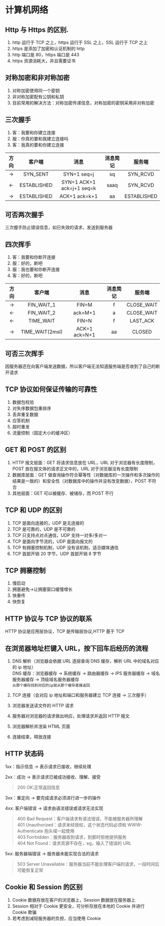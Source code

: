 # 计算机网络

## Http 与 Https 的区别.

1. http 运行于 TCP 之上，https 运行于 SSL 之上，SSL 运行于 TCP 之上
2. https 是添加了加密和认证机制的 http
3. http 端口是 80，https 端口是 443
4. https 资源消耗大，并且需要证书

## 对称加密和非对称加密

1. 对称加密使用同一个密钥
2. 非对称加密配有公钥和私钥
3. 目前常用的解决方法：对称加密传递信息，对称加密的密钥采用非对称加密

## 三次握手

1. 客：我要和你建立连接
2. 服：你真的要和我建立连接吗
3. 客：我真的要和你建立连接

| 方向 |   客户端    |           消息            | 消息简记 |   服务端    |
| :--: | :---------: | :-----------------------: | :------: | :---------: |
|  ->  |  SYN_SENT   |        SYN=1 seq=j        |    sq    |  SYN_RCVD   |
|  <-  | ESTABLISHED | SYN=1 ACK=1 ack=j+1 seq=k |   saaq   |  SYN_RCVD   |
|  ->  | ESTABLISHED |       ACK=1 ack=k+1       |    aa    | ESTABLISHED |

## 可否两次握手

三次握手防止错误信息，如已失效的请求，发送到服务器

## 四次挥手

1. 客：我要和你断开连接
2. 服：好的，断吧
3. 服：我也要和你断开连接
4. 客：好的，断吧

| 方向 |     客户端      |     消息      | 消息简记 |   服务端   |
| :--: | :-------------: | :-----------: | :------: | :--------: |
|  ->  |   FIN_WAIT_1    |     FIN=M     |    f     | CLOSE_WAIT |
|  <-  |   FIN_WAIT_2    |    ack=M+1    |    a     | CLOSE_WAIT |
|  <-  |    TIME_WAIT    |     FIN=N     |    f     |  LAST_ACK  |
|  ->  | TIME_WAIT(2msl) | ACK=1 ack=N+1 |    aa    |   CLOSED   |

## 可否三次挥手

因服务器还在向客户端发送数据，所以客户端无法知道服务端是否收到了自己的断开请求

## TCP 协议如何保证传输的可靠性

1. 数据包校验
2. 对失序数据包重排序
3. 丢弃重复数据
4. 应答机制
5. 超时重发
6. 流量控制（固定大小的缓冲区）

## GET 和 POST 的区别

1. HTTP 报文层面：GET 将请求信息放在 URL，URL 对于浏览器有长度限制，POST 放在报文体的请求正文中的，URL 对于浏览器没有长度限制
2. 数据库层面：GET 做查询操作符合幂等性（对数据库的一次操作和多次操作的结果是一致的）和安全性（对数据库中的操作并没有改变数据），POST 不符合
3. 其他层面：GET 可以被缓存、被储存，而 POST 不行

## TCP 和 UDP 的区别

1. TCP 是面向连接的，UDP 是无连接的
2. TCP 是可靠的，UDP 是不可靠的
3. TCP 只支持点对点通信，UDP 支持一对多/多对一
4. TCP 是面向字节流的，UDP 是面向报文的
5. TCP 有拥塞控制机制，UDP 没有该机制，适合媒体通信
6. TCP 首部开销 20 字节，UDP 首部开销 8 字节

## TCP 拥塞控制

1. 慢启动
2. 拥塞避免->让拥塞窗口缓慢增长
3. 快重传
4. 快恢复

## HTTP 协议与 TCP 协议的联系

HTTP 协议是应用层协议，TCP 是传输层协议,HTTP 基于 TCP

## 在浏览器地址栏键入 URL，按下回车后经历的流程

1. DNS 解析（浏览器会依据 URL 逐层查询 DNS 缓存，解析 URL 中的域名对应的 ip 地址）<br>
   DNS 缓存：浏览器缓存 -> 系统缓存 -> 路由器缓存 -> IPS 服务器缓存 -> 域名服务器缓存 -> 顶级域名服务器缓存<br>
   `从那个缓存找到对应的ip就从那个缓存直接返回`

2. TCP 连接（会对应 ip 地址和端口和服务器建立 TCP 连接 -> 三次握手）

3. 浏览器发送读文件的 HTTP 请求

4. 服务器对浏览器的请求做出响应，处理请求并返回 HTTP 报文

5. 浏览器解析并渲染 HTML 页面

6. 连接结束，释放连接

## HTTP 状态码

1xx：指示信息 -> 表示请求已接收，继续处理

2xx：成功 -> 表示请求已被成功接收、理解、接受

> 200 OK:正常返回信息

3xx：重定向 -> 要完成请求必须进行进一步的操作

4xx: 客户端错误 -> 请求由语法错误或请求无法实现

> 400 Bad Request：客户端请求有语法错误，不能被服务器所理解<br>
> 401 Unauthorized：请求未经授权，这个状态代码必须和 WWW-Authenticate 抱头域一起使用<br>
> 403 Forrbidden：服务器收到请求，到那时拒绝提供服务<br>
> 404 Not Found：请求资源不存在，eg，输入了错误的 URL<br>

5xx: 服务器端错误 -> 服务器未能实现合法的请求

> 503 Server Unavailable：服务器当前不能处理客户端的请求，一段时间后可能恢复正常

## Cookie 和 Session 的区别

1. Cookie 数据存放在客户的浏览器上，Session 数据放在服务器上
2. Session 相对于 Cookie 更安全，可分析存放在本地的 Cookie 并进行 Cookie 欺骗
3. 若考虑到减轻服务器的负担，应当使用 Cookie













<comment-comment/>